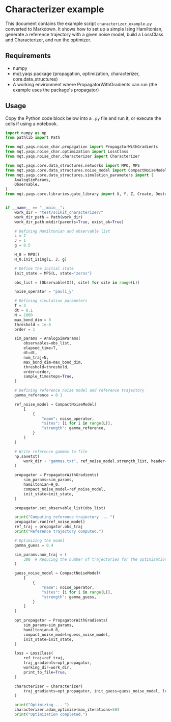 # Characterizer example

This document contains the example script `characterizer_example.py` converted to Markdown. It shows how to set up a simple Ising Hamiltonian, generate a reference trajectory with a given noise model, build a LossClass and Characterizer, and run the optimizer.

## Requirements

- numpy
- mqt.yaqs package (propagation, optimization, characterizer, core.data_structures)
- A working environment where PropagatorWithGradients can run (the example uses the package's propagator)

## Usage

Copy the Python code block below into a `.py` file and run it, or execute the cells if using a notebook.

```python
import numpy as np
from pathlib import Path

from mqt.yaqs.noise_char.propagation import PropagatorWithGradients
from mqt.yaqs.noise_char.optimization import LossClass
from mqt.yaqs.noise_char.characterizer import Characterizer

from mqt.yaqs.core.data_structures.networks import MPO, MPS
from mqt.yaqs.core.data_structures.noise_model import CompactNoiseModel
from mqt.yaqs.core.data_structures.simulation_parameters import (
    AnalogSimParams,
    Observable,
)
from mqt.yaqs.core.libraries.gate_library import X, Y, Z, Create, Destroy


if __name__ == "__main__":
    work_dir = "test/scikit_characterizer/"
    work_dir_path = Path(work_dir)
    work_dir_path.mkdir(parents=True, exist_ok=True)

    # Defining Hamiltonian and observable list
    L = 2
    J = 1
    g = 0.5

    H_0 = MPO()
    H_0.init_ising(L, J, g)

    # Define the initial state
    init_state = MPS(L, state="zeros")

    obs_list = [Observable(X(), site) for site in range(L)]

    noise_operator = "pauli_y"

    # Defining simulation parameters
    T = 3
    dt = 0.1
    N = 1000
    max_bond_dim = 8
    threshold = 1e-6
    order = 1

    sim_params = AnalogSimParams(
        observables=obs_list,
        elapsed_time=T,
        dt=dt,
        num_traj=N,
        max_bond_dim=max_bond_dim,
        threshold=threshold,
        order=order,
        sample_timesteps=True,
    )

    # Defining reference noise model and reference trajectory
    gamma_reference = 0.1

    ref_noise_model = CompactNoiseModel(
        [
            {
                "name": noise_operator,
                "sites": [i for i in range(L)],
                "strength": gamma_reference,
            }
        ]
    )

    # Write reference gammas to file
    np.savetxt(
        work_dir + "gammas.txt", ref_noise_model.strength_list, header="##", fmt="%.6f"
    )

    propagator = PropagatorWithGradients(
        sim_params=sim_params,
        hamiltonian=H_0,
        compact_noise_model=ref_noise_model,
        init_state=init_state,
    )

    propagator.set_observable_list(obs_list)

    print("Computing reference trajectory ... ")
    propagator.run(ref_noise_model)
    ref_traj = propagator.obs_traj
    print("Reference trajectory computed.")

    # Optimizing the model
    gamma_guess = 0.4

    sim_params.num_traj = (
        300  # Reducing the number of trajectories for the optimization
    )

    guess_noise_model = CompactNoiseModel(
        [
            {
                "name": noise_operator,
                "sites": [i for i in range(L)],
                "strength": gamma_guess,
            }
        ]
    )

    opt_propagator = PropagatorWithGradients(
        sim_params=sim_params,
        hamiltonian=H_0,
        compact_noise_model=guess_noise_model,
        init_state=init_state,
    )

    loss = LossClass(
        ref_traj=ref_traj,
        traj_gradients=opt_propagator,
        working_dir=work_dir,
        print_to_file=True,
    )

    characterizer = Characterizer(
        traj_gradients=opt_propagator, init_guess=guess_noise_model, loss=loss
    )

    print("Optimizing ... ")
    characterizer.adam_optimize(max_iterations=50)
    print("Optimization completed.")
```
